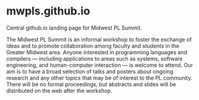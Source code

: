 # mwpls.github.io
Central github.io landing page for Midwest PL Summit.

The Midwest PL Summit is an informal workshop to foster the exchange of ideas and to promote collaboration among faculty and students in the Greater Midwest area. Anyone interested in programming languages and compilers — including applications to areas such as systems, software engineering, and human-computer interaction — is welcome to attend. Our aim is to have a broad selection of talks and posters about ongoing research and any other topics that may be of interest to the PL community. There will be no formal proceedings, but abstracts and slides will be distributed on the web after the workshop.
